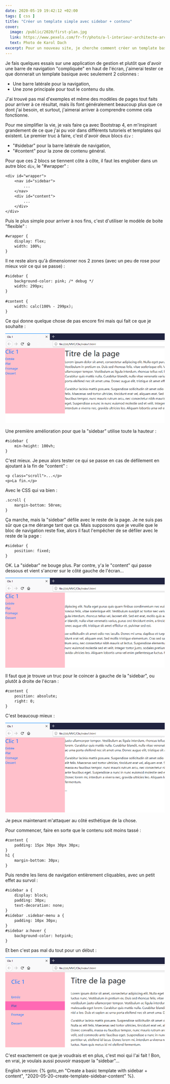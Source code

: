 ```yaml
---
date: 2020-05-19 19:42:12 +02:00
tags: [ css ]
title: "Créer un template simple avec sidebar + contenu"
cover:
  image: /public/2020/first-plan.jpg
  link: https://www.pexels.com/fr-fr/photo/a-l-interieur-architecte-architecture-art-323645/
  text: Photo de Karol Dach
excerpt: Pour un nouveau site, je cherche comment créer un template basique avec seulement une "sidebar" latérale et tout le reste pour le contenu.
---
```


Je fais quelques essais sur une application de gestion et plutôt que d'avoir une barre de navigation "compliquée" en haut de l'écran, j'aimerai tester ce que donnerait un template basique avec seulement 2 colonnes :

* Une barre latérale pour la navigation,
* Une zone principale pour tout le contenu du site.

J'ai trouvé pas mal d'exemples et même des modèles de pages tout faits pour arriver à ce résultat, mais ils font généralement beaucoup plus que ce dont j'ai besoin, et surtout, j'aimerai arriver à comprendre comme cela fonctionne.

Pour me simplifier la vie, je vais faire ça avec Bootstrap 4, en m'inspirant grandement de ce que j'ai pu voir dans différents tutoriels et templates qui existent. Le premier truc à faire, c'est d'avoir deux blocs `div` :

* "#sidebar" pour la barre latérale de navigation,
* "#content" pour la zone de contenu général.

Pour que ces 2 blocs se tiennent côte à côte, il faut les englober dans un autre bloc `div`, le "#wrapper" :

```
<div id="wrapper">
    <nav id="sidebar">
        ...
    </nav>
    <div id="content">
        ...
    </div>
</div>
```

Puis le plus simple pour arriver à nos fins, c'est d'utiliser le modèle de boite "flexible" :

```
#wrapper {
    display: flex;
    width: 100%;
}
```

Il ne reste alors qu'à dimensionner nos 2 zones (avec un peu de rose pour mieux voir ce qui se passe) :

```
#sidebar {
    background-color: pink; /* debug */
    width: 299px;
}

#content {
    width: calc(100% - 299px);
}
```

Ce qui donne quelque chose de pas encore fini mais qui fait ce que je souhaite :

![](/public/2020/clic1-a.png)

Une première amélioration pour que la "sidebar" utilise toute la hauteur :

```
#sidebar {
    min-height: 100vh;
}
```

C'est mieux. Je peux alors tester ce qui se passe en cas de défilement en ajoutant à la fin de "content" :

```
<p class="scroll">...</p>
<p>La fin.</p>
```

Avec le CSS qui va bien :

```
.scroll {
    margin-bottom: 50rem;
}
```

Ça marche, mais la "sidebar" défile avec le reste de la page. Je ne suis pas sûr que ça me dérange tant que ça. Mais supposons que je veuille que le bloc de navigation reste fixe, alors il faut l'empêcher de se défiler avec le reste de la page :

```
#sidebar {
    position: fixed;
}
```

OK. La "sidebar" ne bouge plus. Par contre, y'a le "content" qui passe dessous et vient s'ancrer sur le côté gauche de l'écran...

![](/public/2020/clic1-b.png)

Il faut que je trouve un truc pour le coincer à gauche de la "sidebar", ou plutôt à droite de l'écran :

```
#content {
    position: absolute;
    right: 0;
}
```

C'est beaucoup mieux :

![](/public/2020/clic1-c.png)

Je peux maintenant m'attaquer au côté esthétique de la chose.

Pour commencer, faire en sorte que le contenu soit moins tassé :

```
#content {
    padding: 15px 30px 30px 30px;
}
h1 {
    margin-bottom: 30px;
}
```

Puis rendre les liens de navigation entièrement cliquables, avec un petit effet au survol :

```
#sidebar a {
    display: block;
    padding: 30px;
    text-decoration: none;
}
#sidebar .sidebar-menu a {
    padding: 10px 30px;
}
#sidebar a:hover {
    background-color: hotpink;
}

```

Et ben c'est pas mal du tout pour un début :

![](/public/2020/clic1-d.png)

C'est exactement ce que je voudrais et en plus, c'est moi qui l'ai fait ! Bon, en vrai, je voulais aussi pouvoir masquer la "sidebar"...

<div class="encart">

English version: {% goto_en "Create a basic template with sidebar + content", "2020-05-20-create-template-sidebar-content" %}.

</div>
